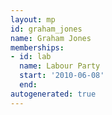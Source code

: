 ```yaml
---
layout: mp
id: graham_jones
name: Graham Jones
memberships:
- id: lab
  name: Labour Party
  start: '2010-06-08'
  end: 
autogenerated: true
---
```

